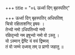 +++
title = "०६ ऊर्ध्वा दिग् बृहस्पतिर्"

+++
ऊर्ध्वा दिग् बृहस्पतिर् अधिपतिश्  
चित्रो रक्षिताशनिर् इषवः ।  
तेभ्यो नमो ऽधिपतिभ्यो नमो  
रक्षितृभ्यो नम इषुभ्यो नमो वो ऽस्तु ।  
यो ऽस्मान् द्वेष्टि यं वयं द्विष्मस्  
तं वो जम्भे दध्मस् तम् उ प्राणो जहातु ॥